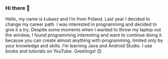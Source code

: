 ### Hi there 👋
Hello, my name is Łukasz and I’m from Poland. Last year I decided to change my career path. I was interested in programming and decided to give it a try. Despite some moments when I wanted to throw my laptop out the window, I found programming interesting and want to continue doing it because you can create almost anything with programming, limited only by your knowledge and skills. I’m learning Java and Android Studio. I use books and tutorials on YouTube. Greetings! 😊

<!--
**17LucasS/17LucasS** is a ✨ _special_ ✨ repository because its `README.md` (this file) appears on your GitHub profile.

Here are some ideas to get you started:

- 🔭 I’m currently working on ...
- 🌱 I’m currently learning ...
- 👯 I’m looking to collaborate on ...
- 🤔 I’m looking for help with ...
- 💬 Ask me about ...
- 📫 How to reach me: ...
- 😄 Pronouns: ...
- ⚡ Fun fact: ...
-->
